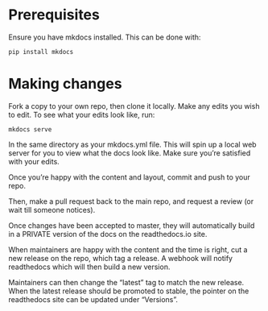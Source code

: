 # Prerequisites

Ensure you have mkdocs installed. This can be done with:

```
pip install mkdocs
```

# Making changes

Fork a copy to your own repo, then clone it locally. Make any edits you wish to edit. To see what your edits look like, run:

```
mkdocs serve
```

In the same directory as your mkdocs.yml file. This will spin up a local web server for you to view what the docs look like. Make sure you’re satisfied with your edits.

Once you’re happy with the content and layout, commit and push to your repo.

Then, make a pull request back to the main repo, and request a review (or wait till someone notices).

Once changes have been accepted to master, they will automatically build in a PRIVATE version of the docs on the readthedocs.io site. 

When maintainers are happy with the content and the time is right, cut a new release on the repo, which tag a release. A webhook will notify readthedocs which will then build a new version. 

Maintainers can then change the “latest” tag to match the new release. When the 
latest release should be promoted to stable, the pointer on the readthedocs site can be updated under “Versions”.
